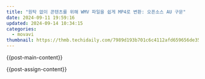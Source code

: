```yaml
---
title: "원탁 없이 콘텐츠를 위해 WMV 파일을 쉽게 MP4로 변환: 오픈소스 AU 구문"
date: 2024-09-11 19:59:16
updated: 2024-09-14 10:34:15
categories:
  - movavi
thumbnail: https://thmb.techidaily.com/7989d193b701c6c4112afd659656de357f20d61f1ee9fa4b40235e3cbfd62f11.jpg
---
```


{{post-main-content}}

<ins class="adsbygoogle"
     style="display:block"
     data-ad-format="autorelaxed"
     data-ad-client="ca-pub-7571918770474297"
     data-ad-slot="1223367746"></ins>

{{post-assign-content}}

<ins class="adsbygoogle"
     style="display:block"
     data-ad-client="ca-pub-7571918770474297"
     data-ad-slot="8358498916"
     data-ad-format="auto"
     data-full-width-responsive="true"></ins>
